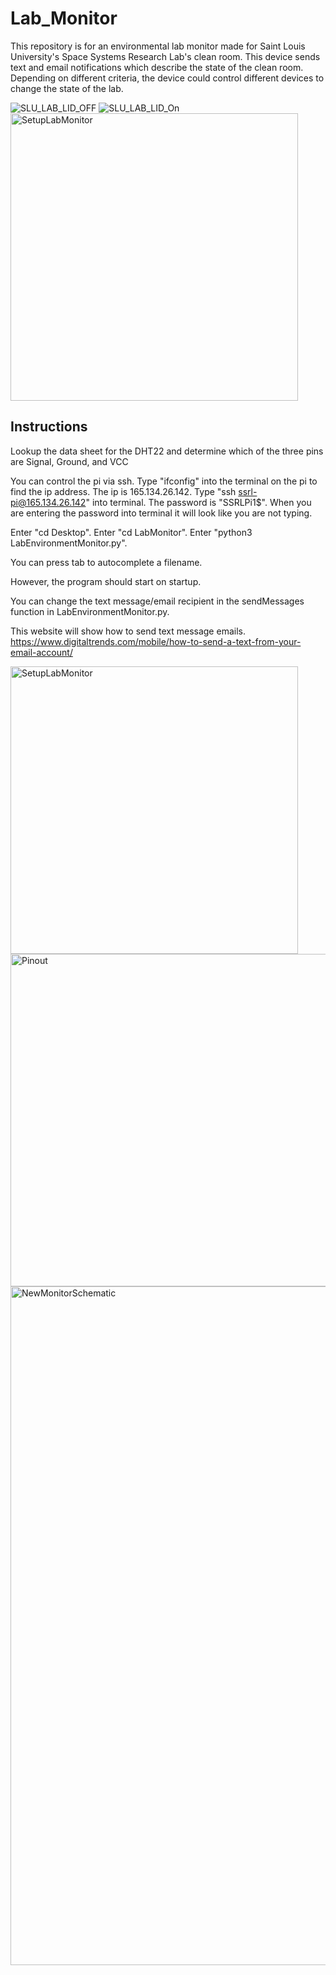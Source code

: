 # Lab_Monitor
This repository is for an environmental lab monitor made for Saint Louis University's Space Systems Research Lab's clean room. This device sends text and email notifications which describe the state of the clean room. Depending on different criteria, the device could control different devices to change the state of the lab. 

![SLU_LAB_LID_OFF](https://github.com/Nrxszv0/SLU_SSRL_Lab_Monitor/assets/58677365/bf05d93a-2c4b-4a72-b8ee-3103f6b2c04e)
![SLU_LAB_LID_On](https://github.com/Nrxszv0/SLU_SSRL_Lab_Monitor/assets/58677365/61cecd4b-a9c2-4398-826a-ee1eb086b0fa)
<img width="460" alt="SetupLabMonitor" src="https://github.com/Nrxszv0/SLU_SSRL_Lab_Monitor/assets/58677365/61cecd4b-a9c2-4398-826a-ee1eb086b0fa">


## Instructions
Lookup the data sheet for the DHT22 and determine which of the three pins are Signal, Ground, and VCC

You can control the pi via ssh.
Type "ifconfig" into the terminal on the pi to find the ip address.
The ip is 165.134.26.142.
Type "ssh ssrl-pi@165.134.26.142" into terminal.
The password is "SSRLPi1$".
When you are entering the password into terminal it will look like you are not typing.

Enter "cd Desktop".
Enter "cd LabMonitor".
Enter "python3 LabEnvironmentMonitor.py".

You can press tab to autocomplete a filename.

However, the program should start on startup.

You can change the text message/email recipient in the sendMessages function in LabEnvironmentMonitor.py.

This website will show how to send text message emails.
https://www.digitaltrends.com/mobile/how-to-send-a-text-from-your-email-account/

<img width="460" alt="SetupLabMonitor" src="https://user-images.githubusercontent.com/58677365/178592039-ef6bb5be-3b50-461f-a991-085efd3bb47a.PNG">

<img width="532" alt="Pinout" src="https://user-images.githubusercontent.com/58677365/178784648-888082ad-56e1-4326-bcf7-c659bf10fa5b.PNG">
<img width="1086" alt="NewMonitorSchematic" src="https://user-images.githubusercontent.com/58677365/178806578-e1876546-636d-460b-bb36-d2236d33e93a.png">
